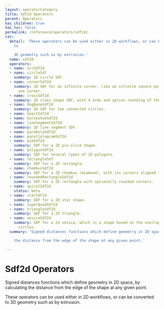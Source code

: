 ```yaml
---
layout: operatorCategory
title: Sdf2d Operators
parent: Operators
has_children: true
has_toc: false
permalink: /reference/operators/sdf2d/
cat:
  detail: 'These operators can be used either in 2D workflows, or can be converted
    to

    3D geometry such as by extrusion.'
  name: sdf2d
  operators:
  - name: arcSdf2d
  - name: circleSdf
    summary: 2D circle SDF.
  - name: cornerSdf2d
    summary: 2D SDF for an infinite corner, like an infinite square positioned by
      one corner.
  - name: crossSdf2d
    summary: 2D cross shape SDF, with 4 arms and option rounding of the intersections.
  - name: dogBoneSdf2d
    summary: 2D SDF for two connected circles.
  - name: heartSdf2d
  - name: horseshoeSdf2d
  - name: lineSegmentSdf2d
    summary: 2D line segment SDF.
  - name: parabolaSdf2d
  - name: parallelogramSdf2d
  - name: pieSdf2d
    summary: SDF for a 2D pie-slice shape.
  - name: polygonSdf2d
    summary: SDF for several types of 2D polygons.
  - name: rectangleSdf
    summary: SDF for a 2D rectangle.
  - name: rhombusSdf2d
    summary: SDF for a 2D rhombus (diamond), with its corners aligned to the axes.
  - name: roundedRectangleSdf2d
    summary: SDF for a 2D rectangle with optionally rounded corners.
  - name: spiralSdf2d
    status: beta
  - name: starSdf2d
    summary: SDF for a 2D star shape.
  - name: superQuadSdf2d
  - name: triangleSdf2d
    summary: SDF for a 2D triangle.
  - name: vesicaSdf2d
    summary: SDF for a 2d vesica, which is a shape based on the overlap between two
      circles.
  summary: 'Signed distances functions which define geometry in 2D space, by calculating

    the distance from the edge of the shape at any given point.'

---
```


# Sdf2d Operators

Signed distances functions which define geometry in 2D space, by calculating
the distance from the edge of the shape at any given point.

These operators can be used either in 2D workflows, or can be converted to
3D geometry such as by extrusion.
